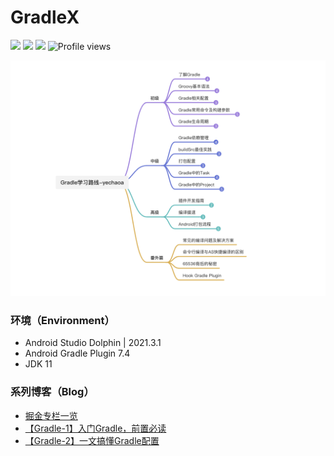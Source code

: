 # GradleX

![](https://img.shields.io/badge/language-kotlin-orange.svg)
![](https://img.shields.io/badge/%E6%8E%98%E9%87%91-yechaoa-blue)
![](https://img.shields.io/badge/CSDN-yechaoa-green.svg)
![Profile views](https://gpvc.arturio.dev/yechaoaGradleX)

<img src="/pic/learning gradle.png"/>

### 环境（Environment）
- Android Studio Dolphin | 2021.3.1
- Android Gradle Plugin 7.4
- JDK 11

### 系列博客（Blog）

- [掘金专栏一览](https://juejin.cn/column/7123935861976072199)
- [【Gradle-1】入门Gradle，前置必读](https://juejin.cn/post/7155109977579847710)
- [【Gradle-2】一文搞懂Gradle配置](https://juejin.cn/post/7160337743552675847)
